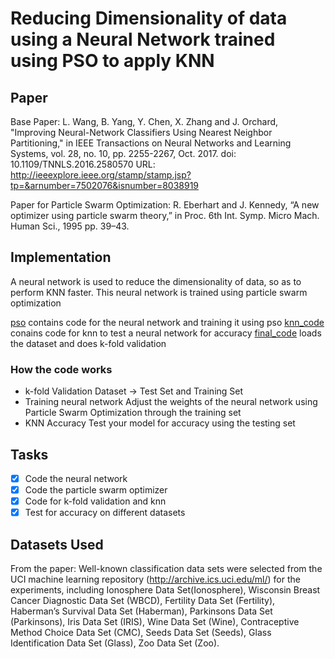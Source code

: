 # Reducing Dimensionality of data using a Neural Network trained using PSO to apply KNN
## Paper
Base Paper: L. Wang, B. Yang, Y. Chen, X. Zhang and J. Orchard, "Improving Neural-Network Classifiers Using Nearest Neighbor Partitioning," in IEEE Transactions on Neural Networks and Learning Systems, vol. 28, no. 10, pp. 2255-2267, Oct. 2017. doi: 10.1109/TNNLS.2016.2580570
URL: http://ieeexplore.ieee.org/stamp/stamp.jsp?tp=&arnumber=7502076&isnumber=8038919

Paper for Particle Swarm Optimization: R. Eberhart and J. Kennedy, “A new optimizer using particle swarm theory,” in Proc. 6th Int. Symp. Micro Mach. Human Sci., 1995 pp. 39–43.
## Implementation
A neural network is used to reduce the dimensionality of data, so as to perform KNN faster.
This neural network is trained using particle swarm optimization

[pso](pso.py) contains code for the neural network and training it using pso
[knn_code](knn_code.py) conains code for knn to test a neural network for accuracy
[final_code](final_code.py) loads the dataset and does k-fold validation

### How the code works
* k-fold Validation
Dataset ->  Test Set and Training Set
* Training neural network
Adjust the weights of the neural network using Particle Swarm Optimization through the training set
* KNN Accuracy
Test your model for accuracy using the testing set

## Tasks
- [x] Code the neural network
- [x] Code the particle swarm optimizer
- [x] Code for k-fold validation and knn
- [x] Test for accuracy on different datasets

## Datasets Used
From the paper:
Well-known classification data sets were selected from the UCI machine learning repository (http://archive.ics.uci.edu/ml/) for the experiments, including 
Ionosphere Data Set(Ionosphere),
Wisconsin Breast Cancer Diagnostic Data Set (WBCD),
Fertility Data Set (Fertility), 
Haberman’s Survival Data Set (Haberman), 
Parkinsons Data Set (Parkinsons), 
Iris Data Set (IRIS), 
Wine Data Set (Wine), 
Contraceptive Method Choice Data Set (CMC),
Seeds Data Set (Seeds), 
Glass Identification Data Set (Glass), 
Zoo Data Set (Zoo).